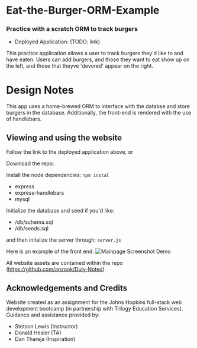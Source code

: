 # Eat-the-Burger-ORM-Example
### Practice with a scratch ORM to track burgers
* Deployed Application: (TODO: link)

This practice application allows a user to track burgers they'd like to and have eaten. Users can add burgers, and those they want to eat show up on the left, and those that theyve 'devored' appear on the right. 

# Design Notes

This app uses a home-brewed ORM to interface with the databse and store burgers in the database. Additionally, the front-end is rendered with the use of handlebars.

## Viewing and using the website
Follow the link to the deployed application above, or 

Download the repo:

Install the node dependencies:
`npm instal`
* express
* express-handlebars
* mysql

Initialize the database and seed if you'd like:
* /db/schema.sql
* /db/seeds.sql

 and then initalize the server through:
`server.js`

Here is an example of the front end:
![Mainpage Screenshot Demo](/public/assets/images/Duly_noted_ex.png)

<!-- ### HTML Routes
This is a single-page app
* `/` - `index.html`, or Home page

### API Routes

  * GET `/api/burgers` -  `db.json` returns saved burgers.

  * POST `/api/burgers` - new burger from the request body

  * DELETE `/api/burgers/:id` - Deletes burger with matching 'id'  -->

All website assets are contained within the repo (https://github.com/anzook/Duly-Noted)


## Acknowledgements and Credits

Website created as an assignment for the Johns Hopkins full-stack web development bootcamp (in partnership with Trilogy Education Services).
Guidance and assistance provided by:
* Stetson Lewis (Instructor)
* Donald Hesler (TA)
* Dan Thareja (Inspiration)